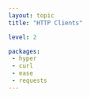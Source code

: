 ```yaml
---
layout: topic
title: "HTTP Clients"

level: 2

packages:
 - hyper
 - curl
 - ease
 - requests
---
```

